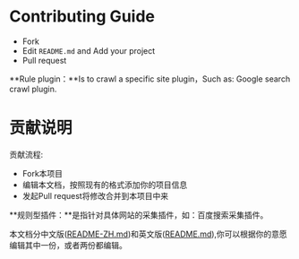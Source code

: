 # Contributing Guide
- Fork
- Edit `README.md` and Add your project
- Pull request

**Rule plugin：**Is to crawl a specific site plugin，Such as: Google search crawl plugin.

# 贡献说明
贡献流程:
- Fork本项目
- 编辑本文档，按照现有的格式添加你的项目信息
- 发起Pull request将修改合并到本项目中来

**规则型插件：**是指针对具体网站的采集插件，如：百度搜索采集插件。

本文档分中文版([README-ZH.md](README-ZH.md))和英文版([README.md](README.md)),你可以根据你的意愿编辑其中一份，或者两份都编辑。
